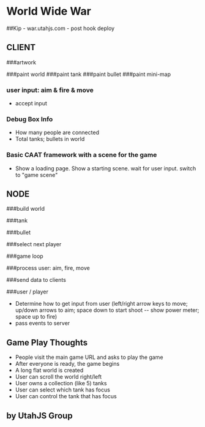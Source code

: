 # World Wide War

##Kip - war.utahjs.com - post hook deploy


## CLIENT

###artwork

###paint world
###paint tank
###paint bullet
###paint mini-map

### user input: aim & fire & move
* accept input

### Debug Box Info
* How many people are connected
* Total tanks; bullets in world

### Basic CAAT framework with a scene for the game
* Show a loading page. Show a starting scene.  wait for user input. switch to "game scene"



## NODE

###build world

###tank

###bullet

###select next player

###game loop

###process user: aim, fire, move

###send data to clients

###user / player
* Determine how to get input from user (left/right arrow keys to move; up/down arrows to aim; space down to start shoot -- show power meter; space up to fire)
* pass events to server

## Game Play Thoughts
* People visit the main game URL and asks to play the game
* After everyone is ready, the game begins
* A long flat world is created
* User can scroll the world right/left
* User owns a collection (like 5) tanks
* User can select which tank has focus
* User can control the tank that has focus


## by UtahJS Group

